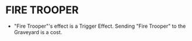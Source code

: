 
# FIRE TROOPER

*   "Fire Trooper"'s effect is a Trigger Effect. Sending "Fire Trooper" to the Graveyard is a cost.

  